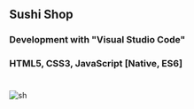 ## Sushi Shop
### Development with "Visual Studio Code"
### HTML5, CSS3, JavaScript [Native, ES6]
#
#
![sh](https://user-images.githubusercontent.com/41709736/73607217-2a7c7d00-45ff-11ea-9b6c-80ea9530fe10.png)

